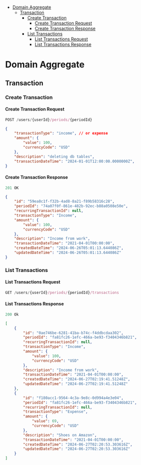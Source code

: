 - [Domain Aggregate](#domain-aggregate)
  - [Transaction](#transaction)
    - [Create Transaction](#create-transaction)
      - [Create Transaction Request](#create-transaction-request)
      - [Create Transaction Response](#create-transaction-response)
    - [List Transactions](#list-transactions)
      - [List Transactions Request](#list-transactions-request)
      - [List Transactions Response](#list-transactions-response)

# Domain Aggregate

## Transaction

### Create Transaction

#### Create Transaction Request

```js
POST /users/{userId}/periods/{periodId}
```

```json
{
    "transactionType": "income", // or expense
    "amount": {
        "value": 100,
        "currencyCode": "USD"
    },
    "description": "deleting db tables",
    "transactionDateTime": "2024-01-01T12:00:00.0000000Z",
}
```

#### Create Transaction Response

```js
201 OK
```

```json
{
    "id": "59ea8c1f-f32b-4ad8-8a21-f89b58316c28",
    "periodId": "74a07f0f-861e-482b-92ec-b88a0508e50e",
    "recurringTransactionId": null,
    "transactionType": "Income",
    "amount": {
        "value": 100,
        "currencyCode": "USD"
    },
    "description": "Income from work",
    "transactionDateTime": "2021-04-01T00:00:00",
    "createdDateTime": "2024-06-26T05:01:13.644086Z",
    "updatedDateTime": "2024-06-26T05:01:13.644086Z"
}
```

### List Transactions

#### List Transactions Request

```js
GET /users/{userId}/periods/{periodId}/transactions
```

#### List Transactions Response

```js
200 Ok
```

```json
[
    {
        "id": "0ae746be-6281-41ba-b74c-f4ddbcdaa302",
        "periodId": "fa81fc26-1efc-466a-be93-f3404346b821",
        "recurringTransactionId": null,
        "transactionType": "Income",
        "amount": {
            "value": 100,
            "currencyCode": "USD"
        },
        "description": "Income from work",
        "transactionDateTime": "2021-04-01T00:00:00",
        "createdDateTime": "2024-06-27T02:19:41.51248Z",
        "updatedDateTime": "2024-06-27T02:19:41.51248Z"
    },
    {
        "id": "f180acc1-9564-4c3a-9e8c-0d994a4e3e04",
        "periodId": "fa81fc26-1efc-466a-be93-f3404346b821",
        "recurringTransactionId": null,
        "transactionType": "Expense",
        "amount": {
            "value": 69,
            "currencyCode": "USD"
        },
        "description": "Shoes on Amazon",
        "transactionDateTime": "2021-04-01T00:00:00",
        "createdDateTime": "2024-06-27T02:20:53.303616Z",
        "updatedDateTime": "2024-06-27T02:20:53.303616Z"
    }
]
```
